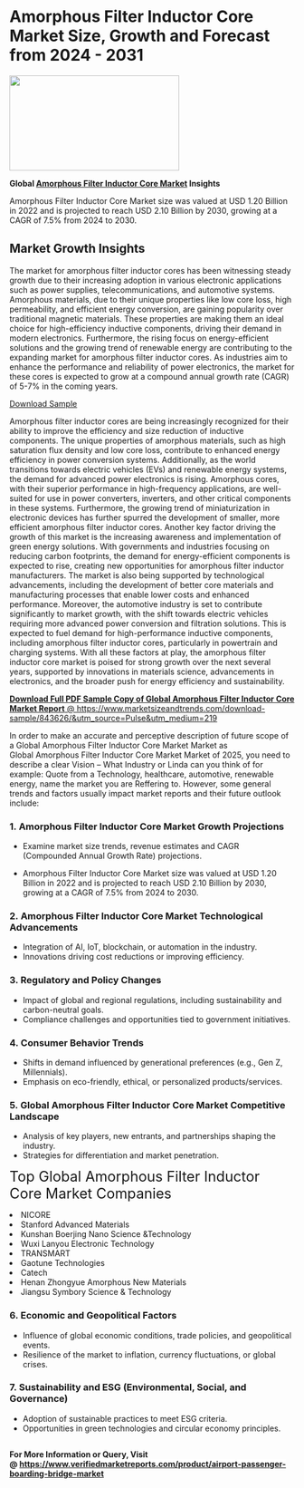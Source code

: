 <H1>Amorphous Filter Inductor Core Market Size, Growth and Forecast from 2024 - 2031</H1><img class="aligncenter size-medium wp-image-584254" src="https://thirdeyenews.in/wp-content/uploads/2024/09/Global-Market-Research-300x168.jpeg" alt="" width="300" height="168" /><p><strong>Global&nbsp;<a href="https://www.marketsizeandtrends.com/download-sample/843626/&amp;utm_source=Pulse&amp;utm_medium=219">Amorphous Filter Inductor Core Market</a> Insights</strong></p><p>Amorphous Filter Inductor Core Market size was valued at USD 1.20 Billion in 2022 and is projected to reach USD 2.10 Billion by 2030, growing at a CAGR of 7.5% from 2024 to 2030.</p><p><h2>Market Growth Insights</h2> <p>The market for amorphous filter inductor cores has been witnessing steady growth due to their increasing adoption in various electronic applications such as power supplies, telecommunications, and automotive systems. Amorphous materials, due to their unique properties like low core loss, high permeability, and efficient energy conversion, are gaining popularity over traditional magnetic materials. These properties are making them an ideal choice for high-efficiency inductive components, driving their demand in modern electronics. Furthermore, the rising focus on energy-efficient solutions and the growing trend of renewable energy are contributing to the expanding market for amorphous filter inductor cores. As industries aim to enhance the performance and reliability of power electronics, the market for these cores is expected to grow at a compound annual growth rate (CAGR) of 5-7% in the coming years.</p> <p><a href="download_sample_link" target="_blank">Download Sample</a></p> <p>Amorphous filter inductor cores are being increasingly recognized for their ability to improve the efficiency and size reduction of inductive components. The unique properties of amorphous materials, such as high saturation flux density and low core loss, contribute to enhanced energy efficiency in power conversion systems. Additionally, as the world transitions towards electric vehicles (EVs) and renewable energy systems, the demand for advanced power electronics is rising. Amorphous cores, with their superior performance in high-frequency applications, are well-suited for use in power converters, inverters, and other critical components in these systems. Furthermore, the growing trend of miniaturization in electronic devices has further spurred the development of smaller, more efficient amorphous filter inductor cores. Another key factor driving the growth of this market is the increasing awareness and implementation of green energy solutions. With governments and industries focusing on reducing carbon footprints, the demand for energy-efficient components is expected to rise, creating new opportunities for amorphous filter inductor manufacturers. The market is also being supported by technological advancements, including the development of better core materials and manufacturing processes that enable lower costs and enhanced performance. Moreover, the automotive industry is set to contribute significantly to market growth, with the shift towards electric vehicles requiring more advanced power conversion and filtration solutions. This is expected to fuel demand for high-performance inductive components, including amorphous filter inductor cores, particularly in powertrain and charging systems. With all these factors at play, the amorphous filter inductor core market is poised for strong growth over the next several years, supported by innovations in materials science, advancements in electronics, and the broader push for energy efficiency and sustainability.</p> <p><a href="get_more_link" target="_blank"></p><p><span class=""><strong>Download Full PDF Sample Copy of Global Amorphous Filter Inductor Core Market Report</strong> @ <a href="https://www.marketsizeandtrends.com/download-sample/843626/&amp;utm_source=Pulse&amp;utm_medium=219" target="_blank">https://www.marketsizeandtrends.com/download-sample/843626/&amp;utm_source=Pulse&amp;utm_medium=219</a></span></p><p>In order to make an accurate and perceptive description of future scope of a Global&nbsp;Amorphous Filter Inductor Core Market Market as Global&nbsp;Amorphous Filter Inductor Core Market Market of 2025, you need to describe a clear Vision &ndash; What Industry or Linda can you think of for example: Quote from a Technology, healthcare, automotive, renewable energy, name the market you are Reffering to. However, some general trends and factors usually impact market reports and their future outlook include:</p><h3>1.&nbsp;<strong>Amorphous Filter Inductor Core Market Growth Projections</strong></h3><ul><li>Examine market size trends, revenue estimates and CAGR (Compounded Annual Growth Rate) projections.</li><li><p>Amorphous Filter Inductor Core Market size was valued at USD 1.20 Billion in 2022 and is projected to reach USD 2.10 Billion by 2030, growing at a CAGR of 7.5% from 2024 to 2030.</p></li></ul><h3>2.&nbsp;<strong>Amorphous Filter Inductor Core Market Technological Advancements</strong></h3><ul><li>Integration of AI, IoT, blockchain, or automation in the industry.</li><li>Innovations driving cost reductions or improving efficiency.</li></ul><h3>3.&nbsp;<strong>Regulatory and Policy Changes</strong></h3><ul><li>Impact of global and regional regulations, including sustainability and carbon-neutral goals.</li><li>Compliance challenges and opportunities tied to government initiatives.</li></ul><h3>4.&nbsp;<strong>Consumer Behavior Trends</strong></h3><ul><li>Shifts in demand influenced by generational preferences (e.g., Gen Z, Millennials).</li><li>Emphasis on eco-friendly, ethical, or personalized products/services.</li></ul><h3>5.&nbsp;<strong>Global Amorphous Filter Inductor Core Market Competitive Landscape</strong></h3><ul><li>Analysis of key players, new entrants, and partnerships shaping the industry.</li><li>Strategies for differentiation and market penetration.</li></ul><p data-pm-slice="1 1 []"><span style="color: inherit; font-family: inherit; font-size: 25px;">Top Global Amorphous Filter Inductor Core Market Companies</span></p><div class="" data-test-id=""><p><li>NICORE</li><li> Stanford Advanced Materials</li><li> Kunshan Boerjing Nano Science &Technology</li><li> Wuxi Lanyou Electronic Technology</li><li> TRANSMART</li><li> Gaotune Technologies</li><li> Catech</li><li> Henan Zhongyue Amorphous New Materials</li><li> Jiangsu Symbory Science & Technology</li></p></div><h3>6.&nbsp;<strong>Economic and Geopolitical Factors</strong></h3><ul><li>Influence of global economic conditions, trade policies, and geopolitical events.</li><li>Resilience of the market to inflation, currency fluctuations, or global crises.</li></ul><h3>7.&nbsp;<strong>Sustainability and ESG (Environmental, Social, and Governance)</strong></h3><ul><li>Adoption of sustainable practices to meet ESG criteria.</li><li>Opportunities in green technologies and circular economy principles.</li></ul><h2><strong style="font-size: 14px;">For More Information or Query, Visit @&nbsp;</strong><a style="background-color: #ffffff; font-size: 14px;" href="https://www.marketsizeandtrends.com/report/amorphous-filter-inductor-core-market/" target="_blank">https://www.verifiedmarketreports.com/product/airport-passenger-boarding-bridge-market</a></h2>
